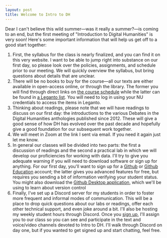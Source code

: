 ```yaml
---
layout: post
title: Welcome to Intro to DH
---
```


Dear I can't believe this wild summer—was it really a summer?—is coming to an end, but the first meeting of "Introduction to Digital Humanities" is very soon! Here's some important information that will help us get off to a good start together:

1. First, the syllabus for the class is nearly finalized, and you can find it on this very website. I want to be able to jump right into substance on our first day, so please look over the policies, assignments, and schedule prior to our meeting. We will quickly overview the syllabus, but bring questions about details that are unclear.
2. There will be no books to buy for the course—all our texts are either available in open-access online, or through the library. The former you will find through direct links on [the course schedule](https://f20idh.ryancordell.org/schedule/) while the latter can be found in [a Leganto list](https://northeastern.alma.exlibrisgroup.com/leganto/public/01NEU_INST/lists/10850708140001401?auth=SAML). You will need to log in using your NU credentials to access the items in Leganto.
3. Thinking about readings, please note that we will have readings to discuss on our first day: the introductions to the various Debates in the Digital Humanities anthologies published since 2012. These will give a good sense of how DH has evolved over the past decade and hopefully give a good foundation for our subsequent work together.
4. We will meet in Zoom at the link I sent via email. If you need it again just let me know.
5. In general our classes will be divided into two parts: the first a discussion of readings and the second a practical lab in which we will develop our proficiencies for working with data. I'll try to give you adequate warning if you will need to download software or sign up for anything. For our first day, you'll want to sign up for a [Github](https://github.com/) or [Github Education](https://education.github.com/) account; the latter gives you advanced features for free, but requires you sending a bit of information verifying your student status. You might also download the [Github Desktop application](https://desktop.github.com/), which we'll be using to learn about version control
6. Finally, I've set up a Discord server for my students in order to foster more frequent and informal modes of communication. This will be a place to drop quick questions about our labs or readings, offer each other technical support, and even joke around a bit. I'll also be hosting my weekly student hours through Discord. Once you [sign up](https://discord.gg/uhNFume), I'll assign you to our class so you can see and participate in the text and voice/video channels devoted to Intro to DH. I'll walk through Discord on day one, but if you wanted to get signed up and start chatting, feel free.

